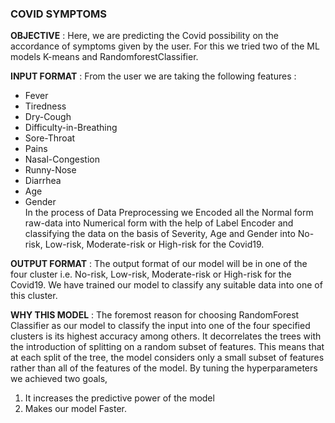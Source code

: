 ### COVID SYMPTOMS

**OBJECTIVE** : Here, we are predicting the Covid possibility on the accordance of
symptoms given by the user. For this we tried two of the ML models K-means and
RandomforestClassifier.

**INPUT FORMAT** :
From the user we are taking the following features :
* Fever
* Tiredness
* Dry-Cough
* Difficulty-in-Breathing
* Sore-Throat
* Pains
* Nasal-Congestion
* Runny-Nose
* Diarrhea
* Age
* Gender <br />
In the process of Data Preprocessing we Encoded all the Normal form raw-data into
Numerical form with the help of Label Encoder and classifying the data on the basis
of Severity, Age and Gender into No-risk, Low-risk, Moderate-risk or High-risk for the
Covid19.

**OUTPUT FORMAT** : The output format of our model will be in one of the four
cluster i.e. No-risk, Low-risk, Moderate-risk or High-risk for the Covid19. We have
trained our model to classify any suitable data into one of this cluster.

**WHY THIS MODEL** : The foremost
reason for choosing RandomForest
Classifier as our model to classify the input into one of the four specified clusters is
its highest accuracy among others.
It decorrelates the trees with the introduction of splitting on a random subset of
features. This means that at each split of the tree, the model considers only a small
subset of features rather than all of the features of the model.
By tuning the hyperparameters we achieved two goals,
  1. It increases the predictive power of the model
  2. Makes our model Faster.


